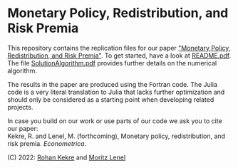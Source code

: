 # Monetary Policy, Redistribution, and Risk Premia

This repository contains the replication files for our paper ["Monetary Policy, Redistribution, and Risk Premia"](https://drive.google.com/file/d/1oNIdn9kqBCfqL6fdTK2S6aIqaUqVeUN6/view?usp=sharing). To get started, have a look at [README.pdf](https://github.com/KekreLenel/MPR/blob/main/README.pdf). The file [SolutionAlgorithm.pdf](https://github.com/KekreLenel/MPR/blob/main/SolutionAlgorithm.pdf) provides further details on the numerical algorithm. 

The results in the paper are produced using the Fortran code. The Julia code is a very literal translation to Julia that lacks further optimization and should only be considered as a starting point when developing related projects.

In case you build on our work or use parts of our code we ask you to cite our paper:  
Kekre, R. and Lenel, M. (forthcoming), Monetary policy, redistribution, and risk premia. *Econometrica*.

(C) 2022: [Rohan Kekre](https://sites.google.com/site/rohankekre/) and [Moritz Lenel](https://sites.google.com/site/moritzlenel)
